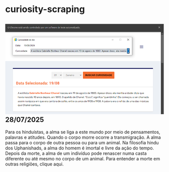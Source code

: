 # curiosity-scraping
![Budget](./execucao.png)
28/07/2025
-
Para os hinduístas, a alma se liga a este mundo por meio de pensamentos, palavras e atitudes. Quando o corpo morre ocorre a transmigração. A alma passa para o corpo de outra pessoa ou para um animal. Na filosofia hindu dos Uphanishads, a alma do homem é imortal e livre da ação do tempo. Depois da morte, a alma de um indivíduo pode renascer numa casta diferente ou até mesmo no corpo de um animal. Para entender a morte em outras religiões, clique aqui.
